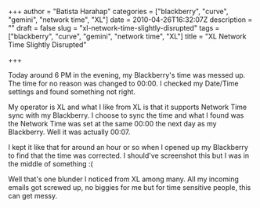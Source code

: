 +++
author = "Batista Harahap"
categories = ["blackberry", "curve", "gemini", "network time", "XL"]
date = 2010-04-26T16:32:07Z
description = ""
draft = false
slug = "xl-network-time-slightly-disrupted"
tags = ["blackberry", "curve", "gemini", "network time", "XL"]
title = "XL Network Time Slightly Disrupted"

+++


Today around 6 PM in the evening, my Blackberry's time was messed up. The time for no reason was changed to 00:00. I checked my Date/Time settings and found something not right.

My operator is XL and what I like from XL is that it supports Network Time sync with my Blackberry. I choose to sync the time and what I found was the Network Time was set at the same 00:00 the next day as my Blackberry. Well it was actually 00:07.

I kept it like that for around an hour or so when I opened up my Blackberry to find that the time was corrected. I should've screenshot this but I was in the middle of something :(

Well that's one blunder I noticed from XL among many. All my incoming emails got screwed up, no biggies for me but for time sensitive people, this can get messy.